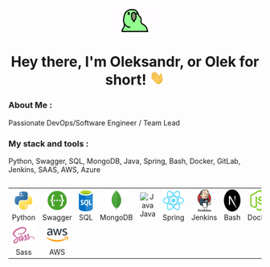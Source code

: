<div id="header" align="center">

<img src="./assets/unnamed.gif" width="100"/>

<h1>
Hey there, I'm Oleksandr, or Olek for short!
<img src="./assets/giphy.gif" width="30px" alt="GIF">
</h1>

   </div>
  
### About Me :

Passionate DevOps/Software Engineer / Team Lead

### My stack and tools :
Python, Swagger, SQL, MongoDB, Java, Spring, Bash, Docker, GitLab, Jenkins, SAAS, AWS, Azure

<div style="display: flex; align-items: flex-start; align: center">
<table align="center">
  <tr>
     <td align="center"  width="88">
         <img src="./images/01-python.svg" alt="Python" width="44" height="44"/>
      <br>Python
    </td>
    <td align="center" width="88">
        <img src="./images/02-swagger.svg" alt="Swagger" width="44" height="44"/>
      <br>Swagger
    </td>
<td align="center" width="88">
         <img src="./images/03-sql.svg" alt="SQL" width="44" height="44"/>
      <br>SQL
    </td>
    <td align="center" width="88">
        <img src="./images/04-mongodb.svg" alt="TS" width="44" height="44"/>
      <br>MongoDB
    </td>
    <td align="center" width="88">
        <img src="./images/05-python.svg" alt="Java" width="44" height="44"/>
      <br>Java
    </td>
    <td align="center" width="88">
        <img src="./images/06-react.svg" alt="Spring" width="44" height="44"/>
      <br>Spring
    </td>
    <td align="center" width="88">
        <img src="./images/07-jenkins.svg" alt="Jenkins" width="44" height="44"/>
      <br>Jenkins
    </td>
    <td align="center" width="88">
        <img src="./images/07-nextjs.svg" alt="Bash" width="44" height="44"/>
      <br>Bash
    </td>
    <td align="center" width="88">
      <img src="./images/08-nodejs.svg" alt="Docker" width="44" height="44"/>
      <br>Docker
    </td>
        <td align="center" width="88">
       <img src="./images/09-dotnet.png" alt="Gitlab" width="44" height="44"/>
      <br>Gitlab
      </td>
  </tr>
    <td align="center" width="88">
        <img src="./images/10-sass.svg" alt="Sass" width="44" height="44"/>
      <br>Sass
    </td>
    <td align="center" width="88"> 
        <img src="./images/18-aws.svg" alt="Bem" width="44" height="44"/>
      <br>AWS

</table>
</div>

